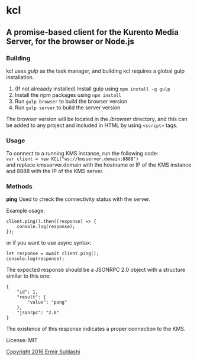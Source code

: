 # kcl

## A promise-based client for the Kurento Media Server, for the browser or Node.js

### Building

kcl uses _gulp_ as the task manager, and building kcl requires a global gulp installation.

1. (If not alreaady installed) Install gulp using `npm install -g gulp`
2. Install the npm packages using `npm install`
3. Run `gulp browser` to build the browser version
4. Run `gulp server` to build the server version

The browser version will be located in the _/browser_ directory, and this can be added to any project and included in HTML by using `<script>` tags.

### Usage

To connect to a running KMS instance, run the following code:  
`var client = new KCL("ws://kmsserver.domain:8888")`  
and replace kmsserver.domain with the hostname or IP of the KMS instance and 8888 with the IP of the KMS server.

### Methods

**ping** 
Used to check the connectivity status with the server.  

Example usage:  
```
client.ping().then((response) => {
	console.log(response);
});
```

or if you want to use async syntax:

```
let response = await client.ping();
console.log(response);
```

The expected response should be a JSONRPC 2.0 object with a structure similar to this one:
```
{
    "id": 1,
    "result": {
        "value": "pong"
    },
    "jsonrpc": "2.0"
}
```

The existence of this response indicates a proper connection to the KMS.


License: MIT

[Copyright 2016 Ermir Suldashi](https://suldashi.com)
